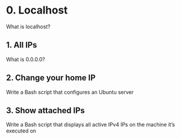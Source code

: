 # 0. Localhost
What is localhost?
## 1. All IPs
What is 0.0.0.0?
## 2. Change your home IP
Write a Bash script that configures an Ubuntu server
## 3. Show attached IPs
Write a Bash script that displays all active IPv4 IPs on the machine it’s executed on
